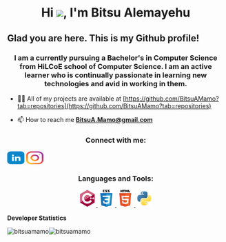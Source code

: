 <!-- Welcome Message  -->
<h1 align="center">Hi <img src="https://media.giphy.com/media/hvRJCLFzcasrR4ia7z/giphy.gif" width = "25px">, I'm Bitsu Alemayehu</h1>

<h2>Glad you are here. This is my Github profile!</h2>

<!-- About Me -->
<h3 align="center">I am a currently pursuing a Bachelor's in Computer Science from HiLCoE school of Computer Science. I am an active learner who is continually passionate in learning new technologies and avid in working in them.</h3>

- 👨‍💻 All of my projects are available at [https://github.com/BitsuAMamo?tab=repositories](https://github.com/BitsuAMamo?tab=repositories)

- 📫 How to reach me **BitsuA.Mamo@gmail.com**

<!-- Conatct Me -->

<h3 align="center">Connect with me:</h3>

<p align="center">

<a href="https://linkedin.com/in/bitsu-mamo-55a24b194" target="blank"><img align="center" src="https://github.com/BitsuAMamo/BitsuAMamo/blob/main/assets/linkedin.svg" alt="bitsu-mamo" height="30" width="40" /></a>
<a href="https://instagram.com/mrhappy985" target="blank"><img align="center" src="https://github.com/BitsuAMamo/BitsuAMamo/blob/main/assets/instagram.svg" alt="mrhappy985" height="30" width="40" /></a>

</p>

<!-- Langauges -->
<h3 align="center">Languages and Tools:</h3>
<p align="center"> 
    <a href="https://www.w3schools.com/cpp/" target="_blank"> <img src="https://raw.githubusercontent.com/devicons/devicon/master/icons/cplusplus/cplusplus-original.svg" alt="cplusplus" width="40" height="40"/> </a> 
    <a href="https://www.w3schools.com/css/" target="_blank"> <img src="https://raw.githubusercontent.com/devicons/devicon/master/icons/css3/css3-original-wordmark.svg" alt="css3" width="40" height="40"/> </a> 
    <a href="https://www.w3.org/html/" target="_blank"> <img src="https://raw.githubusercontent.com/devicons/devicon/master/icons/html5/html5-original-wordmark.svg" alt="html5" width="40" height="40"/> </a> 
    <a href="https://www.python.org" target="_blank"> <img src="https://raw.githubusercontent.com/devicons/devicon/master/icons/python/python-original.svg" alt="python" width="40" height="40"/> </a> 
</p>

<!-- Github Stats -->
<b>Developer Statistics</b>

<p>
<!-- Github Stats -->
<img height = "180em" src="https://github-readme-stats.vercel.app/api?username=bitsuamamo&show_icons=true&locale=en" alt="bitsuamamo" />

<!-- Github Most Used Language -->
<img height = "180em" align="left" src="https://github-readme-stats.vercel.app/api/top-langs?username=bitsuamamo&show_icons=true&locale=en&layout=compact" alt="bitsuamamo" />

</p>
